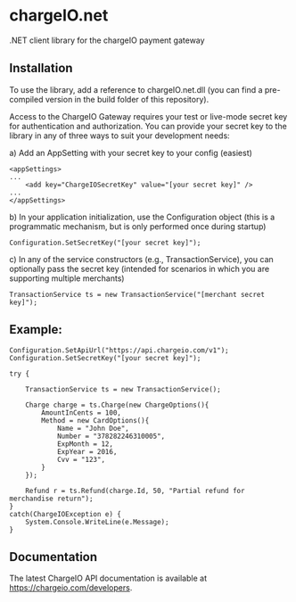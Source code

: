 chargeIO.net
============

.NET client library for the chargeIO payment gateway

Installation
-----------

To use the library, add a reference to chargeIO.net.dll (you can find a pre-compiled version in the build folder of this repository).

Access to the ChargeIO Gateway requires your test or live-mode secret key for authentication and authorization. You can provide your
secret key to the library in any of three ways to suit your development needs: 

a) Add an AppSetting with your secret key to your config (easiest)

	<appSettings>
	...
		<add key="ChargeIOSecretKey" value="[your secret key]" />
	...
	</appSettings>

b) In your application initialization, use the Configuration object (this is a programmatic mechanism, but is only performed once during startup)

	Configuration.SetSecretKey("[your secret key]");

c) In any of the service constructors (e.g., TransactionService), you can optionally pass the secret key (intended for scenarios in which you are supporting multiple merchants)

	TransactionService ts = new TransactionService("[merchant secret key]");

Example:
--------

	Configuration.SetApiUrl("https://api.chargeio.com/v1");
	Configuration.SetSecretKey("[your secret key]");
	
	try {
		
		TransactionService ts = new TransactionService();

		Charge charge = ts.Charge(new ChargeOptions(){
			AmountInCents = 100,
			Method = new CardOptions(){
				Name = "John Doe",
				Number = "378282246310005",
				ExpMonth = 12,
				ExpYear = 2016,
				Cvv = "123",
			}
		});

		Refund r = ts.Refund(charge.Id, 50, "Partial refund for merchandise return");
	}
	catch(ChargeIOException e) {
		System.Console.WriteLine(e.Message);
    }

Documentation
-----------

The latest ChargeIO API documentation is available at https://chargeio.com/developers.
